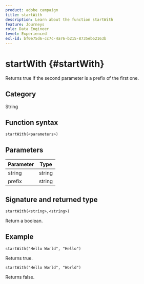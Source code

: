 ```yaml
---
product: adobe campaign
title: startWith
description: Learn about the function startWith
feature: Journeys
role: Data Engineer
level: Experienced
exl-id: bf0e75d6-cc7c-4a76-b215-8735eb62163b
---
```

# startWith {#startWith}

Returns true if the second parameter is a prefix of the first one.

## Category

String

## Function syntax

`startWith(<parameters>)`

## Parameters

| Parameter   | Type  |
|-------------|--------|
| string      | string |
| prefix      | string |

## Signature and returned type

`startWith(<string>,<string>)`

Return a boolean.

## Example

`startWith("Hello World", "Hello")`

Returns true.

`startWith("Hello World", "World")`

Returns false.
